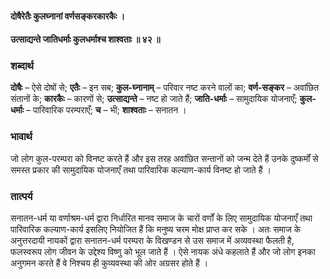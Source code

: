 #### दोषैरेतैः कुलघ्नानां वर्णसङ्करकारकैः ।
#### उत्साद्यन्ते जातिधर्माः कुलधर्माश्च शाश्वताः ॥ ४२ ॥

### शब्दार्थ

**दोषैः** – ऐसे दोषों से; **एतैः** – इन सब; **कुल-घ्नानाम्** – परिवार नष्ट करने वालों का; **वर्ण-सङ्कर** – अवांछित संतानों के; **कारकैः** – कारणों से; **उत्साद्यन्ते** – नष्ट हो जाते हैं; **जाति-धर्माः** – सामुदायिक योजनाएँ; **कुल-धर्माः** – पारिवारिक परम्पराएँ; **च** – भी; **शाश्वताः** – सनातन ।

### भावार्थ

जो लोग कुल-परम्परा को विनष्ट करते हैं और इस तरह अवांछित सन्तानों को जन्म देते हैं उनके दुष्कर्मों से समस्त प्रकार की सामुदायिक योजनाएँ तथा पारिवारिक कल्याण-कार्य विनष्ट हो जाते हैं ।

### तात्पर्य

सनातन-धर्म या वर्णाश्रम-धर्म द्वारा निर्धारित मानव समाज के चारों वर्णों के लिए सामुदायिक योजनाएँ तथा पारिवारिक कल्याण-कार्य इसलिए नियोजित हैं कि मनुष्य चरम मोक्ष प्राप्त कर सके । अतः समाज के अनुत्तरदायी नायकों द्वारा सनातन-धर्म परम्परा के विखण्डन से उस समाज में अव्यवस्था फैलती है, फलस्वरूप लोग जीवन के उद्देश्य विष्णु को भूल जाते हैं । ऐसे नायक अंधे कहलाते हैं और जो लोग इनका अनुगमन करते हैं वे निश्चय ही कुव्यवस्था की ओर अग्रसर होते हैं ।